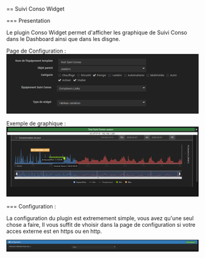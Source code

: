 == Suivi Conso Widget

=== Presentation

Le plugin Conso Widget permet d'afficher les graphique de Suivi Conso dans le Dashboard ainsi que dans les disgne.

Page de Configuration : 
![Screenshot](img/ConfigurationEquipement.png)

Exemple de graphique :
![Screenshot](img/ExempleGraph.png)

=== Configuration : 

La configuration du plugin est extremement simple, vous avez qu'une seul chose a faire, Il vous suffit de vhoisir dans la page de configuration si votre acces externe est en https ou en http.

![Screenshot](img/Configuration.png)
